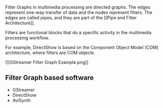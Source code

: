 Filter Graphs in multimedia processing are directed graphs. The edges represent one-way transfer of data and the nodes represent filters. The edges are called pipes, and they are part of the [[Pipe and Filter Architecture]].

Filters are functional blocks that do a specific activity in the multimedia processing workflow.

For example, DirectShow is based on the Component Object Model (COM) architecture, where filters are COM objects.

![[GStreamer Filter Graph Example.png]]

## Filter Graph based software
- GStreamer
- DirectShow
- AviSynth